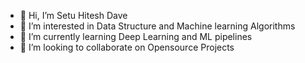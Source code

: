 - 👋 Hi, I’m Setu Hitesh Dave
- 👀 I’m interested in Data Structure and Machine learning Algorithms
- 🌱 I’m currently learning Deep Learning and ML pipelines
- 💞️ I’m looking to collaborate on Opensource Projects 


<!---
warlord-2227/warlord-2227 is a ✨ special ✨ repository because its `README.md` (this file) appears on your GitHub profile.
You can click the Preview link to take a look at your changes.
--->
